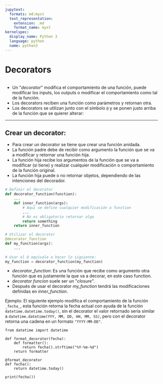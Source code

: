 ```yaml
---
jupytext:
  formats: md:myst
  text_representation:
    extension: .md
    format_name: myst
kernelspec:
  display_name: Python 3
  language: python
  name: python3
---
```


# Decorators

```{attention} En esta sección solo se cubre lo básico en relación a decorators y no pretende cubrir extensamente el tema. Se recomienda consultar otras fuentes para saber más del tema.
```

- Un "_decorator_" modifica el comportamiento de una función, puede modificar los inputs, los outputs o modificar el comportamiento como tal de la función. 
- Los decorators reciben una función como parámetros y retornan otra. 
- Los decorators se utilizan junto con el símbolo `@` y se ponen justo arriba de la función que se quierer alterar:

---
## Crear un decorator:

- Para crear un decorator se tiene que crear una función anidada. 
- La función padre debe de recibir como argumento la función que se va a modificar y retornar una función hija. 
- La función hija recibe los argumentos de la función que se va a modificar (si tiene) y realizar cualquier modificación o comportamiento de la función original.
- La función hija puede o no retornar objetos, dependiendo de las intenciones del decorador.
```python
# Definir el decorator
def decorator_function(function):
    ...
    def inner_function(args):
        # Aqui se define cualquier modificación a function
        ...
        # No es obligatorio retornar algo
        return something
    return inner_function

# Utilizar el decorator
@decorator_function
def my_function(args):
    ...
    
# Usar el @ equivale a hacer lo siguiente:
my_function = decorator_function(my_function)
```
- _decorator_function_: Es una función que recibe como argumento otra función que es justamente la que va a decorar, en este caso function.
- _decorator funcion_ suele ser un "_closure_".
- Después de usar el decorator _my_function_ tendrá las modificaciones definidas en _inner_function_.

Ejemplo:
El siguiente ejemplo modifica el comportamiento de la función `_fecha_`, esta función retorna la fecha actual con ayuda de la función `datetime.datetime.today()`, sin el decorator el valor retornado sería similar a `datetime.datetime(YYY, MM, DD, HH, MM, SS)`, pero con el decorator retorna una cadena en un formato `"YYYY-MM-DD"`.

```{code-cell} ipython3
from datetime import datetime

def format_decorator(fecha):
    def formatter():
        return fecha().strftime("%Y-%m-%d")
    return formatter

@format_decorator
def fecha():
    return datetime.today()

print(fecha())
```
